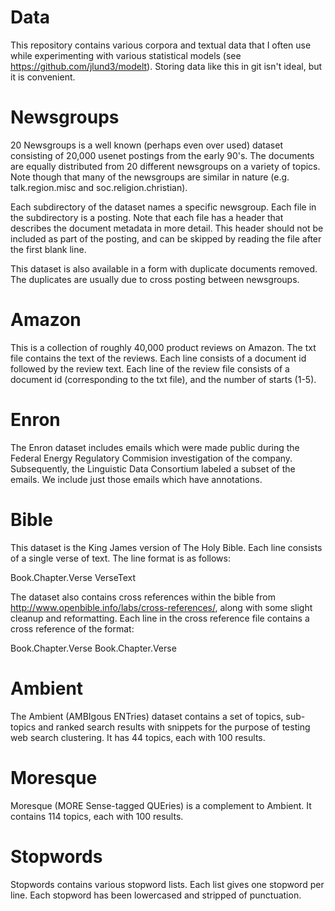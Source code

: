 Data
====

This repository contains various corpora and textual data that I often use
while experimenting with various statistical models (see
https://github.com/jlund3/modelt). Storing data like this in git isn't ideal,
but it is convenient.

Newsgroups
==========

20 Newsgroups is a well known (perhaps even over used) dataset consisting of
20,000 usenet postings from the early 90's. The documents are equally
distributed from 20 different newsgroups on a variety of topics. Note though
that many of the newsgroups are similar in nature (e.g. talk.region.misc and
soc.religion.christian).

Each subdirectory of the dataset names a specific newsgroup. Each file in the
subdirectory is a posting. Note that each file has a header that describes the
document metadata in more detail. This header should not be included as part of
the posting, and can be skipped by reading the file after the first blank line.

This dataset is also available in a form with duplicate documents removed. The
duplicates are usually due to cross posting between newsgroups.

Amazon
======

This is a collection of roughly 40,000 product reviews on Amazon. The txt file
contains the text of the reviews. Each line consists of a document id followed
by the review text. Each line of the review file consists of a document id
(corresponding to the txt file), and the number of starts (1-5).

Enron
=====

The Enron dataset includes emails which were made public during the Federal
Energy Regulatory Commision investigation of the company. Subsequently, the
Linguistic Data Consortium labeled a subset of the emails. We include just
those emails which have annotations.

Bible
=====

This dataset is the King James version of The Holy Bible. Each line consists of
a single verse of text. The line format is as follows:

Book.Chapter.Verse VerseText

The dataset also contains cross references within the bible from
http://www.openbible.info/labs/cross-references/, along with some slight
cleanup and reformatting. Each line in the cross reference file contains a cross
reference of the format:

Book.Chapter.Verse Book.Chapter.Verse

Ambient
=======

The Ambient (AMBIgous ENTries) dataset contains a set of topics, sub-topics and
ranked search results with snippets for the purpose of testing web search clustering.
It has 44 topics, each with 100 results.

Moresque
========

Moresque (MORE Sense-tagged QUEries) is a complement to Ambient.
It contains 114 topics, each with 100 results.

Stopwords
=========

Stopwords contains various stopword lists. Each list gives one stopword per
line. Each stopword has been lowercased and stripped of punctuation.
